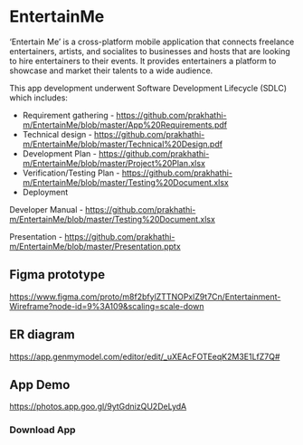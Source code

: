 # EntertainMe

 ‘Entertain Me’ is a cross-platform mobile application that connects freelance entertainers, artists, and socialites to businesses and hosts that are looking to hire entertainers to their events. It provides entertainers a platform to showcase and market their talents to a wide audience.
 
  This app development underwent Software Development Lifecycle (SDLC) which includes:
  * Requirement gathering - https://github.com/prakhathi-m/EntertainMe/blob/master/App%20Requirements.pdf
  * Technical design - https://github.com/prakhathi-m/EntertainMe/blob/master/Technical%20Design.pdf
  * Development Plan - https://github.com/prakhathi-m/EntertainMe/blob/master/Project%20Plan.xlsx
  * Verification/Testing Plan - https://github.com/prakhathi-m/EntertainMe/blob/master/Testing%20Document.xlsx
  * Deployment 
    
  Developer Manual - https://github.com/prakhathi-m/EntertainMe/blob/master/Testing%20Document.xlsx
    
  Presentation - https://github.com/prakhathi-m/EntertainMe/blob/master/Presentation.pptx
  
  ## Figma prototype
  https://www.figma.com/proto/m8f2bfylZTTNOPxlZ9t7Cn/Entertainment-Wireframe?node-id=9%3A109&scaling=scale-down
  
 ## ER diagram
 https://app.genmymodel.com/editor/edit/_uXEAcFOTEeqK2M3E1LfZ7Q#
  
 ## App Demo
 https://photos.app.goo.gl/9ytGdnizQU2DeLydA
 
 ### Download App
 
